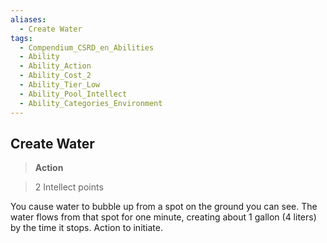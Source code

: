 ```yaml
---
aliases:
  - Create Water
tags:
  - Compendium_CSRD_en_Abilities
  - Ability
  - Ability_Action
  - Ability_Cost_2
  - Ability_Tier_Low
  - Ability_Pool_Intellect
  - Ability_Categories_Environment
---
```

  
    
## Create Water    
>**Action**    
>2 Intellect points  
    
You cause water to bubble up from a spot on the ground you can see. The water flows from that spot for one minute, creating about 1 gallon (4 liters) by the time it stops. Action to initiate.